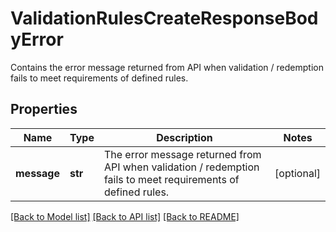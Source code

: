 # ValidationRulesCreateResponseBodyError

Contains the error message returned from API when validation / redemption fails to meet requirements of defined rules.

## Properties

Name | Type | Description | Notes
------------ | ------------- | ------------- | -------------
**message** | **str** | The error message returned from API when validation / redemption fails to meet requirements of defined rules. | [optional] 

[[Back to Model list]](../README.md#documentation-for-models) [[Back to API list]](../README.md#documentation-for-api-endpoints) [[Back to README]](../README.md)


